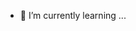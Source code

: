 - 🌱 I’m currently learning ...
<!--
- 👋 Hi, I’m @gianbp
- 👀 I’m interested in ...
- 🌱 I’m currently learning ...
- 💞️ I’m looking to collaborate on ...
- 📫 How to reach me ...
-->
<!---
gianbp/gianbp is a ✨ special ✨ repository because its `README.md` (this file) appears on your GitHub profile.
You can click the Preview link to take a look at your changes.
--->
